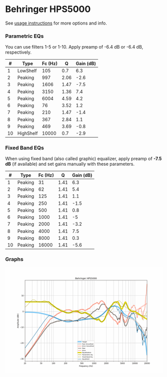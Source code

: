 # Behringer HPS5000
See [usage instructions](https://github.com/jaakkopasanen/AutoEq#usage) for more options and info.

### Parametric EQs
You can use filters 1-5 or 1-10. Apply preamp of -6.4 dB or -6.4 dB, respectively.

|   # | Type      |   Fc (Hz) |    Q |   Gain (dB) |
|-----|-----------|-----------|------|-------------|
|   1 | LowShelf  |       105 | 0.7  |         6.3 |
|   2 | Peaking   |       997 | 2.06 |        -2.6 |
|   3 | Peaking   |      1606 | 1.47 |        -7.5 |
|   4 | Peaking   |      3150 | 1.36 |         7.4 |
|   5 | Peaking   |      6004 | 4.59 |         4.2 |
|   6 | Peaking   |        76 | 3.52 |         1.2 |
|   7 | Peaking   |       210 | 1.47 |        -1.4 |
|   8 | Peaking   |       367 | 2.84 |         1.1 |
|   9 | Peaking   |       469 | 3.69 |        -0.8 |
|  10 | HighShelf |     10000 | 0.7  |        -2.9 |

### Fixed Band EQs
When using fixed band (also called graphic) equalizer, apply preamp of **-7.5 dB** (if available) and set gains manually with these parameters.

|   # | Type    |   Fc (Hz) |    Q |   Gain (dB) |
|-----|---------|-----------|------|-------------|
|   1 | Peaking |        31 | 1.41 |         6.3 |
|   2 | Peaking |        62 | 1.41 |         5.4 |
|   3 | Peaking |       125 | 1.41 |         1.1 |
|   4 | Peaking |       250 | 1.41 |        -1.5 |
|   5 | Peaking |       500 | 1.41 |         0.8 |
|   6 | Peaking |      1000 | 1.41 |        -5   |
|   7 | Peaking |      2000 | 1.41 |        -3.2 |
|   8 | Peaking |      4000 | 1.41 |         7.5 |
|   9 | Peaking |      8000 | 1.41 |         0.3 |
|  10 | Peaking |     16000 | 1.41 |        -5.6 |

### Graphs
![](./Behringer%20HPS5000.png)
